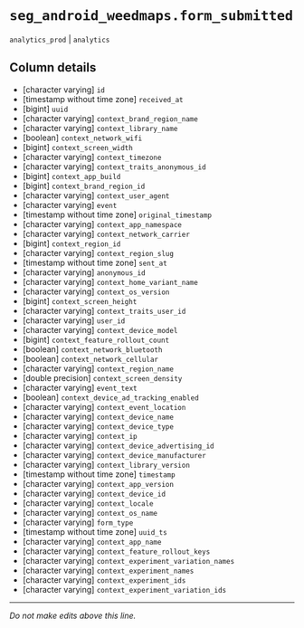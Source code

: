 # `seg_android_weedmaps.form_submitted`
`analytics_prod` | `analytics`

## Column details
* [character varying] `id`
* [timestamp without time zone] `received_at`
* [bigint]    `uuid`
* [character varying] `context_brand_region_name`
* [character varying] `context_library_name`
* [boolean]   `context_network_wifi`
* [bigint]    `context_screen_width`
* [character varying] `context_timezone`
* [character varying] `context_traits_anonymous_id`
* [bigint]    `context_app_build`
* [bigint]    `context_brand_region_id`
* [character varying] `context_user_agent`
* [character varying] `event`
* [timestamp without time zone] `original_timestamp`
* [character varying] `context_app_namespace`
* [character varying] `context_network_carrier`
* [bigint]    `context_region_id`
* [character varying] `context_region_slug`
* [timestamp without time zone] `sent_at`
* [character varying] `anonymous_id`
* [character varying] `context_home_variant_name`
* [character varying] `context_os_version`
* [bigint]    `context_screen_height`
* [character varying] `context_traits_user_id`
* [character varying] `user_id`
* [character varying] `context_device_model`
* [bigint]    `context_feature_rollout_count`
* [boolean]   `context_network_bluetooth`
* [boolean]   `context_network_cellular`
* [character varying] `context_region_name`
* [double precision] `context_screen_density`
* [character varying] `event_text`
* [boolean]   `context_device_ad_tracking_enabled`
* [character varying] `context_event_location`
* [character varying] `context_device_name`
* [character varying] `context_device_type`
* [character varying] `context_ip`
* [character varying] `context_device_advertising_id`
* [character varying] `context_device_manufacturer`
* [character varying] `context_library_version`
* [timestamp without time zone] `timestamp`
* [character varying] `context_app_version`
* [character varying] `context_device_id`
* [character varying] `context_locale`
* [character varying] `context_os_name`
* [character varying] `form_type`
* [timestamp without time zone] `uuid_ts`
* [character varying] `context_app_name`
* [character varying] `context_feature_rollout_keys`
* [character varying] `context_experiment_variation_names`
* [character varying] `context_experiment_names`
* [character varying] `context_experiment_ids`
* [character varying] `context_experiment_variation_ids`

-------------------------------------------------------------------------------
*Do not make edits above this line.*
